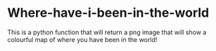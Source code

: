 # Where-have-i-been-in-the-world
This is a python function that will return a png image that will show a colourful map of where you have been in the world!
